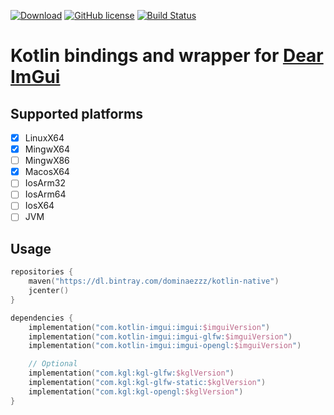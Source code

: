 [![Download](https://api.bintray.com/packages/dominaezzz/kotlin-native/kotlin-imgui/images/download.svg)](https://bintray.com/dominaezzz/kotlin-native/kotlin-imgui/_latestVersion)
[![GitHub license](https://img.shields.io/badge/license-MIT%20License%202.0-blue.svg?style=flat)](https://en.wikipedia.org/wiki/MIT_License)
[![Build Status](https://github.com/Dominaezzz/kotlin-imgui/workflows/Build/badge.svg)](https://github.com/Dominaezzz/kotlin-imgui/actions)

# Kotlin bindings and wrapper for [Dear ImGui](https://github.com/ocornut/imgui)

## Supported platforms
- [x] LinuxX64
- [x] MingwX64
- [ ] MingwX86
- [x] MacosX64
- [ ] IosArm32
- [ ] IosArm64
- [ ] IosX64
- [ ] JVM

## Usage
```kotlin
repositories {
    maven("https://dl.bintray.com/dominaezzz/kotlin-native")
    jcenter()
}

dependencies {
    implementation("com.kotlin-imgui:imgui:$imguiVersion")
    implementation("com.kotlin-imgui:imgui-glfw:$imguiVersion")
    implementation("com.kotlin-imgui:imgui-opengl:$imguiVersion")

    // Optional
    implementation("com.kgl:kgl-glfw:$kglVersion")
    implementation("com.kgl:kgl-glfw-static:$kglVersion")
    implementation("com.kgl:kgl-opengl:$kglVersion")
}
```
